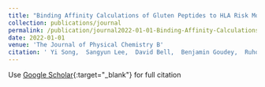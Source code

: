 ```yaml
---
title: "Binding Affinity Calculations of Gluten Peptides to HLA Risk Modifiers: DQ2. 5 versus DQ7. 5"
collection: publications/journal
permalink: /publication/journal2022-01-01-Binding-Affinity-Calculations-of-Gluten-Peptides-to-HLA-Risk-Modifiers-DQ2-5-versus-DQ7-5
date: 2022-01-01
venue: 'The Journal of Physical Chemistry B'
citation: ' Yi Song,  Sangyun Lee,  David Bell,  Benjamin Goudey,  Ruhong Zhou, &quot;Binding Affinity Calculations of Gluten Peptides to HLA Risk Modifiers: DQ2. 5 versus DQ7. 5.&quot; The Journal of Physical Chemistry B, 2022.'
---
```

Use [Google Scholar](https://scholar.google.com/scholar?q=Binding+Affinity+Calculations+of+Gluten+Peptides+to+HLA+Risk+Modifiers:+DQ2.+5+versus+DQ7.+5){:target="_blank"} for full citation